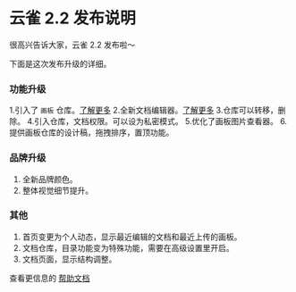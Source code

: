 # 云雀 2.2 发布说明

很高兴告诉大家，云雀 2.2 发布啦～

下面是这次发布升级的详细。

### 功能升级

1.引入了 `画板` 仓库。[了解更多](/lark/help/artboard)
2.全新文档编辑器。[了解更多](/lark/help/editor/)
3.仓库可以转移，删除。
4.引入仓库，文档权限。可以设为私密模式。
5.优化了画板图片查看器。
6.提供画板仓库的设计稿，拖拽排序，置顶功能。


### 品牌升级

1. 全新品牌颜色。
2. 整体视觉细节提升。

### 其他

1. 首页变更为个人动态，显示最近编辑的文档和最近上传的画板。
2. 文档仓库，目录功能变为特殊功能，需要在高级设置里开启。
3. 文档页面，显示结构调整。

查看更信息的 [帮助文档](/lark/help/)